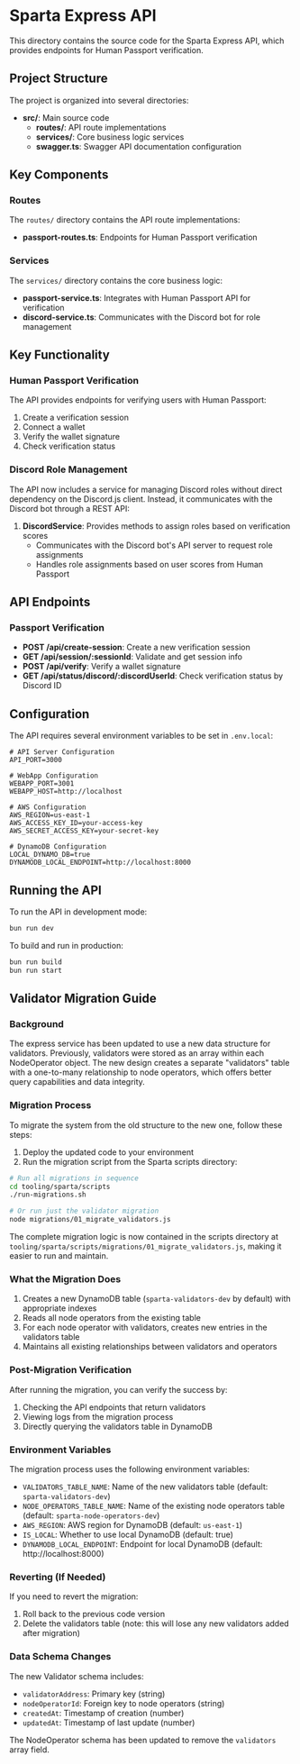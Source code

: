 # Sparta Express API

This directory contains the source code for the Sparta Express API, which provides endpoints for Human Passport verification.

## Project Structure

The project is organized into several directories:

- **src/**: Main source code
  - **routes/**: API route implementations
  - **services/**: Core business logic services
  - **swagger.ts**: Swagger API documentation configuration

## Key Components

### Routes

The `routes/` directory contains the API route implementations:

- **passport-routes.ts**: Endpoints for Human Passport verification

### Services

The `services/` directory contains the core business logic:

- **passport-service.ts**: Integrates with Human Passport API for verification
- **discord-service.ts**: Communicates with the Discord bot for role management

## Key Functionality

### Human Passport Verification

The API provides endpoints for verifying users with Human Passport:

1. Create a verification session
2. Connect a wallet
3. Verify the wallet signature
4. Check verification status

### Discord Role Management

The API now includes a service for managing Discord roles without direct dependency on the Discord.js client. Instead, it communicates with the Discord bot through a REST API:

1. **DiscordService**: Provides methods to assign roles based on verification scores
   - Communicates with the Discord bot's API server to request role assignments
   - Handles role assignments based on user scores from Human Passport

## API Endpoints

### Passport Verification

- **POST /api/create-session**: Create a new verification session
- **GET /api/session/:sessionId**: Validate and get session info
- **POST /api/verify**: Verify a wallet signature
- **GET /api/status/discord/:discordUserId**: Check verification status by Discord ID

## Configuration

The API requires several environment variables to be set in `.env.local`:

```
# API Server Configuration
API_PORT=3000

# WebApp Configuration
WEBAPP_PORT=3001
WEBAPP_HOST=http://localhost

# AWS Configuration
AWS_REGION=us-east-1
AWS_ACCESS_KEY_ID=your-access-key
AWS_SECRET_ACCESS_KEY=your-secret-key

# DynamoDB Configuration
LOCAL_DYNAMO_DB=true
DYNAMODB_LOCAL_ENDPOINT=http://localhost:8000
```

## Running the API

To run the API in development mode:

```bash
bun run dev
```

To build and run in production:

```bash
bun run build
bun run start
```

## Validator Migration Guide

### Background
The express service has been updated to use a new data structure for validators. Previously, validators were stored as an array within each NodeOperator object. The new design creates a separate "validators" table with a one-to-many relationship to node operators, which offers better query capabilities and data integrity.

### Migration Process
To migrate the system from the old structure to the new one, follow these steps:

1. Deploy the updated code to your environment
2. Run the migration script from the Sparta scripts directory:

```bash
# Run all migrations in sequence
cd tooling/sparta/scripts
./run-migrations.sh

# Or run just the validator migration
node migrations/01_migrate_validators.js
```

The complete migration logic is now contained in the scripts directory at `tooling/sparta/scripts/migrations/01_migrate_validators.js`, making it easier to run and maintain.

### What the Migration Does
1. Creates a new DynamoDB table (`sparta-validators-dev` by default) with appropriate indexes
2. Reads all node operators from the existing table
3. For each node operator with validators, creates new entries in the validators table
4. Maintains all existing relationships between validators and operators

### Post-Migration Verification
After running the migration, you can verify the success by:

1. Checking the API endpoints that return validators
2. Viewing logs from the migration process
3. Directly querying the validators table in DynamoDB

### Environment Variables
The migration process uses the following environment variables:

- `VALIDATORS_TABLE_NAME`: Name of the new validators table (default: `sparta-validators-dev`)
- `NODE_OPERATORS_TABLE_NAME`: Name of the existing node operators table (default: `sparta-node-operators-dev`)
- `AWS_REGION`: AWS region for DynamoDB (default: `us-east-1`)
- `IS_LOCAL`: Whether to use local DynamoDB (default: true)
- `DYNAMODB_LOCAL_ENDPOINT`: Endpoint for local DynamoDB (default: http://localhost:8000)

### Reverting (If Needed)
If you need to revert the migration:

1. Roll back to the previous code version
2. Delete the validators table (note: this will lose any new validators added after migration)

### Data Schema Changes
The new Validator schema includes:
- `validatorAddress`: Primary key (string)
- `nodeOperatorId`: Foreign key to node operators (string)
- `createdAt`: Timestamp of creation (number)
- `updatedAt`: Timestamp of last update (number)

The NodeOperator schema has been updated to remove the `validators` array field.
